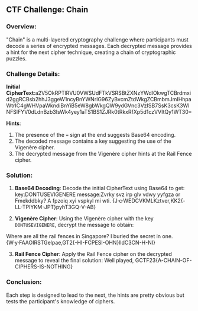 ## CTF Challenge: Chain

### Overview:
"Chain" is a multi-layered cryptography challenge where participants must decode a series of encrypted messages. Each decrypted message provides a hint for the next cipher technique, creating a chain of cryptographic puzzles.

### Challenge Details:

**Initial CipherText**:a2V5OkRPTlRVU0VWSUdFTkVSRSBtZXNzYWdlOkwgTCBrdmxid2ggRCBsb2hhJ3ggeW1ncyBnYWNrIG96ZyBvcmZtdWkgZCBmbmJmIHhpaWtrIC4gWHVpaWkndiBnYiB5eW8gbWkgQW9ydGVnc3VzISB7SsK3csK3WlNFSlFYV0dLdnBzb3IsWk4yey1aTS1BS1ZJRk0tRkxRfXp5d1czVVItQy1WT30=

**Hints**:

1. The presence of the `=` sign at the end suggests Base64 encoding.
2. The decoded message contains a key suggesting the use of the Vigenère cipher.
3. The decrypted message from the Vigenère cipher hints at the Rail Fence cipher.

### Solution:

1. **Base64 Decoding**:
   Decode the initial CipherText using Base64 to get:
key:DONTUSEVIGENERE message:Zvrky svz irp glv vdwy yyfgza or Fmekddbky? A fpzoiq xyi vspkyl mi wti. {J·c·WEDCVKMLKztver,KK2{-LL-TPIYKM-JPT}pyhT3GQ-V-AB}

2. **Vigenère Cipher**:
Using the Vigenère cipher with the key `DONTUSEVIGENERE`, decrypt the message to obtain:

Where are all the rail fences in Singapore? I buried the secret in one. {W·y·FAAOIRSTGelpae,GT2{-HI-FCPESI-OHN}lldC3CN-H-NI}

3. **Rail Fence Cipher**:
Apply the Rail Fence cipher on the decrypted message to reveal the final solution:
Well played, GCTF23{A-CHAIN-OF-CIPHERS-IS-NOTHING}

### Conclusion:
 Each step is designed to lead to the next, the hints
are pretty obvious but tests the participant's knowledge
of ciphers.
